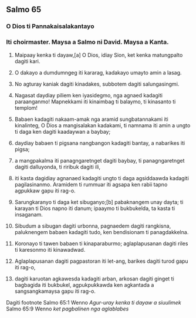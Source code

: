 Salmo 65
--------

### O Dios ti Pannakaisalakantayo

### Iti choirmaster. Maysa a Salmo ni David. Maysa a Kanta.

1. Maipaay kenka ti dayaw,[a] O Dios, idiay Sion, ket kenka matungpalto dagiti kari.
2. O dakayo a dumdumngeg iti kararag, kadakayo umayto amin a lasag.
3. No agturay kaniak dagiti kinadakes, subbotem dagiti salungasingmi.
4. Nagasat daydiay piliem ken iyasidegmo, nga agnaed kadagiti paraanganmo!
   Mapnekkami iti kinaimbag ti balaymo, ti kinasanto ti templom!

5. Babaen kadagiti nakaam-amak nga aramid sungbatannakami iti kinalinteg, O Dios a mangisalakan kadakami, ti namnama iti amin a ungto ti daga
   ken dagiti kaadaywan a baybay;
6. daydiay babaen ti pigsana nangbangon kadagiti bantay, a nabarikes iti pigsa;
7. a mangpakalma iti panagngaretnget dagiti baybay, ti panagngaretnget dagiti dalluyonda, ti riribuk dagiti ili,
8. iti kasta dagidiay agnanaed kadagiti ungto ti daga agsiddaawda kadagiti pagilasinanmo.
   Aramidem ti rummuar iti agsapa ken rabii tapno agpukkaw gapu iti rag-o.

9. Sarungkaranyo ti daga ket sibuganyo;[b]
   pabaknangem unay dayta;
   ti karayan ti Dios napno iti danum;
   ipaaymo ti bukbukelda, ta kasta ti insaganam.
10. Sibudum a sibugan dagiti urbonna, pagnaedem dagiti rangkisna, paluknengem babaen kadagiti tudo, ken bendisionam ti panagdakkelna.
11. Koronayo ti tawen babaen ti kinaparaburmo;
    aglaplapusanan dagiti riles ti karesonmo iti kinawadwad.
12. Aglaplapusanan dagiti pagpastoran iti let-ang, barikes dagiti turod gapu iti rag-o,
13. dagiti karuotan agkawesda kadagiti arban, arkosan dagiti ginget ti bagbagida iti bukbukel, agpukpukkawda ken agkantada a sangsangkamaysa gapu iti rag-o.

Dagiti footnote
Salmo 65:1 Wenno *Agur-uray kenka ti dayaw a siuulimek*
Salmo 65:9 Wenno *ket pagbalinen nga aglablabes*